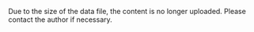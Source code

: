 Due to the size of the data file, the content is no longer uploaded. Please contact the author if necessary.
